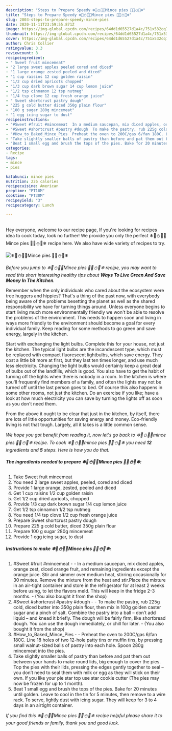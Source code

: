 ```yaml
---
description: "Steps to Prepare Speedy ❄🎄⛄🌲🍥Mince pies 🍥🌲⛄🎄❄"
title: "Steps to Prepare Speedy ❄🎄⛄🌲🍥Mince pies 🍥🌲⛄🎄❄"
slug: 2803-steps-to-prepare-speedy-mince-pies
date: 2020-11-11T23:59:55.871Z
image: https://img-global.cpcdn.com/recipes/64dd1d65527d1a4c/751x532cq70/❄🎄⛄🌲🍥mince-pies-🍥🌲⛄🎄❄-recipe-main-photo.jpg
thumbnail: https://img-global.cpcdn.com/recipes/64dd1d65527d1a4c/751x532cq70/❄🎄⛄🌲🍥mince-pies-🍥🌲⛄🎄❄-recipe-main-photo.jpg
cover: https://img-global.cpcdn.com/recipes/64dd1d65527d1a4c/751x532cq70/❄🎄⛄🌲🍥mince-pies-🍥🌲⛄🎄❄-recipe-main-photo.jpg
author: Chris Collier
ratingvalue: 3.3
reviewcount: 8
recipeingredient:
- " Sweet fruit mincemeat"
- "2 large sweet apples peeled cored and diced"
- "1 large orange zested peeled and diced"
- "1 cup raisins 12 cup golden raisin"
- "1/2 cup dried apricots chopped"
- "1/3 cup dark brown sugar 14 cup lemon juice"
- "1/2 tsp cinnamon 12 tsp nutmeg"
- "1/4 tsp clove 12 cup fresh orange juice"
- " Sweet shortcrust pastry dough"
- "225 g cold butter diced 350g plain flour"
- "100 g sugar 280g mincemeat"
- "1 egg icing sugar to dust"
recipeinstructions:
- "#Sweet #fruit #mincemeat  In a medium saucepan, mix diced apples, orange zest, diced orange fruit, and remaining ingredients except the orange juice. Stir and simmer over medium heat, stirring occasionally for 30 minutes. Remove the mixture from the heat and stir.Place the mixture in an air-tight container and store in the refrigerator for at least 2 weeks before using, to let the flavors meld. This will keep in the fridge 2-3 months. (You also bought it from the shop)"
- "#Sweet #shortcrust #pastry #dough  To make the pastry, rub 225g cold, diced butter into 350g plain flour, then mix in 100g golden caster sugar and a pinch of salt. Combine the pastry into a ball – don’t add liquid – and knead it briefly. The dough will be fairly firm, like shortbread dough. You can use the dough immediately, or chill for later.  (You also bought it from the shop)"
- "#How_to_Baked_Mince_Pies  Preheat the oven to 200C/gas 6/fan 180C. Line 18 holes of two 12-hole patty tins or muffin tins, by pressing small walnut-sized balls of pastry into each hole. Spoon 280g mincemeat into the pies."
- "Take slightly smaller balls of pastry than before and pat them out between your hands to make round lids, big enough to cover the pies. Top the pies with their lids, pressing the edges gently together to seal – you don’t need to seal them with milk or egg as they will stick on their own. If you like your pie star top use star cookie cutter (The pies may now be frozen for up to 1 month)."
- "Beat 1 small egg and brush the tops of the pies. Bake for 20 minutes until golden. Leave to cool in the tin for 5 minutes, then remove to a wire rack. To serve, lightly dust with icing sugar. They will keep for 3 to 4 days in an airtight container."
categories:
- Recipe
tags:
- mince
- pies

katakunci: mince pies 
nutrition: 226 calories
recipecuisine: American
preptime: "PT18M"
cooktime: "PT30M"
recipeyield: "3"
recipecategory: Lunch

---
```

<br>
Hey everyone, welcome to our recipe page, If you're looking for recipes idea to cook today, look no further! We provide you only the perfect ❄🎄⛄🌲🍥Mince pies 🍥🌲⛄🎄❄ recipe here. We also have wide variety of recipes to try.
<br>


![❄🎄⛄🌲🍥Mince pies 🍥🌲⛄🎄❄](https://img-global.cpcdn.com/recipes/64dd1d65527d1a4c/751x532cq70/❄🎄⛄🌲🍥mince-pies-🍥🌲⛄🎄❄-recipe-main-photo.jpg)

<i>Before you jump to ❄🎄⛄🌲🍥Mince pies 🍥🌲⛄🎄❄ recipe, you may want to read this short interesting healthy tips about 
<strong>Ways To Live Green And Save Money In The Kitchen</strong>.</i>
</br>

Remember when the only individuals who cared about the ecosystem were tree huggers and hippies? That's a thing of the past now, with everybody being aware of the problems besetting the planet as well as the shared responsibility we have for turning things around. Unless everyone begins to start living much more environmentally friendly we won't be able to resolve the problems of the environment. This needs to happen soon and living in ways more friendly to the environment should become a goal for every individual family. Keep reading for some methods to go green and save energy, largely in the kitchen.

Start with exchanging the light bulbs. Complete this for your house, not just the kitchen. The typical light bulbs are the incandescent type, which must be replaced with compact fluorescent lightbulbs, which save energy. They cost a little bit more at first, but they last ten times longer, and use much less electricity. Changing the light bulbs would certainly keep a great deal of bulbs out of the landfills, which is good. You also have to get the habit of turning off the lights when there is nobody in a room. In the kitchen is where you'll frequently find members of a family, and often the lights may not be turned off until the last person goes to bed. Of course this also happens in some other rooms, not just the kitchen. Do an exercise if you like; have a look at how much electricity you can save by turning the lights off as soon as you don't need them.

From the above it ought to be clear that just in the kitchen, by itself, there are lots of little opportunities for saving energy and money. Eco-friendly living is not that tough. Largely, all it takes is a little common sense.


<i>We hope you got benefit from reading it, now let's go back to ❄🎄⛄🌲🍥mince pies 🍥🌲⛄🎄❄ recipe. To cook ❄🎄⛄🌲🍥mince pies 🍥🌲⛄🎄❄ you need <strong>12</strong> ingredients and <strong>5</strong> steps. Here is how you do that.
</i>

##### The ingredients needed to prepare ❄🎄⛄🌲🍥Mince pies 🍥🌲⛄🎄❄:

1. Take  Sweet fruit mincemeat
1. You need 2 large sweet apples, peeled, cored and diced
1. Provide 1 large orange, zested, peeled and diced
1. Get 1 cup raisins 1/2 cup golden raisin
1. Get 1/2 cup dried apricots, chopped
1. Provide 1/3 cup dark brown sugar 1/4 cup lemon juice
1. Get 1/2 tsp cinnamon 1/2 tsp nutmeg
1. You need 1/4 tsp clove 1/2 cup fresh orange juice
1. Prepare  Sweet shortcrust pastry dough
1. Prepare 225 g cold butter, diced 350g plain flour
1. Prepare 100 g sugar 280g mincemeat
1. Provide 1 egg icing sugar, to dust


##### Instructions to make ❄🎄⛄🌲🍥Mince pies 🍥🌲⛄🎄❄:

1. #Sweet #fruit #mincemeat -  - In a medium saucepan, mix diced apples, orange zest, diced orange fruit, and remaining ingredients except the orange juice. Stir and simmer over medium heat, stirring occasionally for 30 minutes. Remove the mixture from the heat and stir.Place the mixture in an air-tight container and store in the refrigerator for at least 2 weeks before using, to let the flavors meld. This will keep in the fridge 2-3 months. - (You also bought it from the shop)
1. #Sweet #shortcrust #pastry #dough -  - To make the pastry, rub 225g cold, diced butter into 350g plain flour, then mix in 100g golden caster sugar and a pinch of salt. Combine the pastry into a ball – don’t add liquid – and knead it briefly. The dough will be fairly firm, like shortbread dough. You can use the dough immediately, or chill for later.  - (You also bought it from the shop)
1. #How_to_Baked_Mince_Pies -  - Preheat the oven to 200C/gas 6/fan 180C. Line 18 holes of two 12-hole patty tins or muffin tins, by pressing small walnut-sized balls of pastry into each hole. Spoon 280g mincemeat into the pies.
1. Take slightly smaller balls of pastry than before and pat them out between your hands to make round lids, big enough to cover the pies. Top the pies with their lids, pressing the edges gently together to seal – you don’t need to seal them with milk or egg as they will stick on their own. If you like your pie star top use star cookie cutter (The pies may now be frozen for up to 1 month).
1. Beat 1 small egg and brush the tops of the pies. Bake for 20 minutes until golden. Leave to cool in the tin for 5 minutes, then remove to a wire rack. To serve, lightly dust with icing sugar. They will keep for 3 to 4 days in an airtight container.


<i>If you find this ❄🎄⛄🌲🍥Mince pies 🍥🌲⛄🎄❄ recipe helpful please share it to your good friends or family, thank you and good luck.</i>
